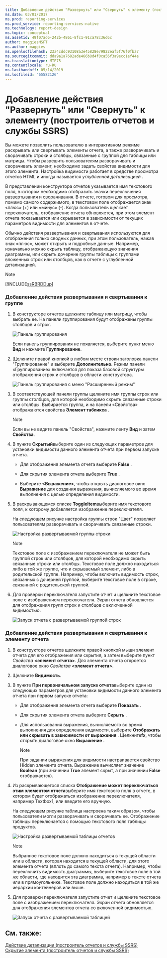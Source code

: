 ```yaml
---
title: Добавление действия "Развернуть" или "Свернуть" к элементу (построитель отчетов и службы SSRS) | Документы Майкрософт
ms.date: 03/01/2017
ms.prod: reporting-services
ms.prod_service: reporting-services-native
ms.technology: report-design
ms.topic: conceptual
ms.assetid: 49f07ad6-242b-4861-8fc1-91ca78c36d6c
author: maggiesMSFT
ms.author: maggies
ms.openlocfilehash: 23a4cddc93108a3e45828e79822eaf5f76f0fba7
ms.sourcegitcommit: dda9a1a7682ade466b8d4f0ca56f3a9ecc1ef44e
ms.translationtype: MTE75
ms.contentlocale: ru-RU
ms.lasthandoff: 05/14/2019
ms.locfileid: "65582126"
---
```

# <a name="add-an-expand-or-collapse-action-to-an-item-report-builder-and-ssrs"></a>Добавление действия "Развернуть" или "Свернуть" к элементу (построитель отчетов и службы SSRS)
  Вы можете позволить пользователю в интерактивном режиме раскрывать или свертывать элементы отчета, а также разворачивать и сворачивать строки и столбцы, связанные с группой для таблицы или матрицы. Чтобы разрешить пользователям разворачивать и сворачивать элемент, необходимо задать свойства видимости для этого элемента. Настройка видимости работает в средстве просмотра отчетов HTML и иногда называется *углубленной детализацией* .  
  
 В представлении конструктора отчетов указывается имя текстового поля, в котором необходимо отобразить значки переключения развертывания и сворачивания. В отчете, готовом для просмотра, помимо самого содержимого, в текстовом поле отображается знак «плюс» (+) или «минус» (-). Когда пользователь щелкает переключатель, отображение отчета обновляется, при этом элемент отчета показывается или скрывается в зависимости от текущих параметров видимости для элементов в отчете.  
  
 Обычно действия развертывания и свертывания используются для отображения только сводных данных, при этом пользователь, нажав знак «плюс», может открыть и подробные данные. Например, изначально можно скрыть таблицу, отображающую значения диаграммы, или скрыть дочерние группы таблицы с группами вложенных строк или столбцов, как в отчете с углубленной детализацией.  
  
> [!NOTE]  
>  [!INCLUDE[ssRBRDDup](../../includes/ssrbrddup-md.md)]  
  
### <a name="to-add-expand-and-collapse-action-to-a-group"></a>Добавление действия развертывания и свертывания к группе  
  
1.  В конструкторе отчетов щелкните таблицу или матрицу, чтобы выбрать ее. На панели группирования будут отображены группы столбцов и строк.  
  
     ![Панель группирования](../../reporting-services/report-design/media/groupingpane.png "Панель группирования")  
  
     Если панель группирования не появляется, выберите пункт меню **Вид** и нажмите **Группирование**.  
  
2.  Щелкните правой кнопкой в любом месте строки заголовка панели "Группирование" и выберите **Дополнительно**. Режим панели «Группирование» включается для показа базовой структуры отображения строк и столбцов в области конструктора.  
  
     ![Панель группирования с меню "Расширенный режим"](../../reporting-services/report-design/media/groupingpane-advancedmode.png "Панель группирования с меню \"Расширенный режим\"")  
  
3.  В соответствующей панели группы щелкните имя группы строк или группы столбцов, для которой необходимо скрыть связанные строки или столбцы. Выбирается группа, и на панели «Свойства» отображаются свойства **Элемент табликса** .  
  
    > [!NOTE]  
    >  Если вы не видите панель "Свойства", нажмите ленту **Вид** и затем **Свойства**.  
  
4.  В пункте **Скрытый**выберите один из следующих параметров для установки видимости данного элемента отчета при первом запуске отчета.  
  
    -   Для отображения элемента отчета выберите **False** .  
  
    -   Для скрытия элемента отчета выберите **True** .  
  
    -   Выберите **\<Выражение>**, чтобы открыть диалоговое окно **Выражение** для создания выражения, вычисляемого во время выполнения с целью определения видимости.  
  
5.  В раскрывающемся списке **ToggleItem**выберите имя текстового поля, к которому добавляется изображение переключателя.  
  
     На следующем рисунке настройка группы строк "Цвет" позволяет пользователям разворачивать и сворачивать связанные строки.  
  
     ![Настройка развертываемой группы строки](../../reporting-services/report-design/media/expandcollapse-confighiddentoggleitemwithnumbers.png "Настройка развертываемой группы строки")  
  
    > [!NOTE]  
    >  Текстовое поле с изображением переключателя не может быть группой строк или столбцов, для которой необходимо скрыть связанные строки или столбцы. Текстовое поле должно находиться либо в той же группе, что и скрываемый элемент, либо в родительской группе. Например, чтобы включить видимость строк, связанных с дочерней группой, выберите текстовое поле в строке, связанной с родительской группой.  
  
6.  Для проверки переключателя запустите отчет и щелкните текстовое поле с изображением переключателя. Экран отчета обновляется для отображения групп строк и столбцов с включенной видимостью.  
  
     ![Запуск отчета с развертываемой группой строк](../../reporting-services/report-design/media/expandcollapse-runreport-rowgroup.png "Запуск отчета с развертываемой группой строк")  
  
### <a name="to-add-expand-and-collapse-action-to-a-report-item"></a>Добавление действия развертывания и свертывания к элементу отчета  
  
1.  В конструкторе отчетов щелкните правой кнопкой мыши элемент отчета для его отображения или скрытия, а затем выберите пункт *Свойства* **\<элемент отчета>**. Для элемента отчета откроется диалоговое окно *Свойства* **\<элемент отчета>**.  
  
2.  Щелкните **Видимость**.  
  
3.  В пункте **При первоначальном запуске отчета**выберите один из следующих параметров для установки видимости данного элемента отчета при первом запуске отчета:  
  
    -   Для отображения элемента отчета выберите **Показать** .  
  
    -   Для скрытия элемента отчета выберите **Скрыть** .  
  
    -   Для использования выражения, вычисляемого во время выполнения для определения видимости, выберите **Отображать или скрывать в зависимости от выражения** . Щелкните**fx**, чтобы открыть диалоговое окно **Выражение** .  
  
        > [!NOTE]  
        >  При задании выражения для видимости настраивается свойство Hidden элемента отчета. Выражение вычисляет значение **Boolean** (при значении **True** элемент скрыт, а при значении **False** отображается).  
  
4.  Из раскрывающегося списка **Отображение может переключаться этим элементом отчета**выберите имя текстового поля в отчете, в котором будет отображаться изображение переключателя, например Textbox1, или введите его вручную.  
  
     На следующем рисунке таблица настроена таким образом, чтобы пользователи могли разворачивать и сворачивать ее. Отображение таблицы переключается с помощью текстового поля таблицы продуктов.  
  
     ![Настройка развертываемой таблицы отчетов](../../reporting-services/report-design/media/expandcollapse-reporttable.png "Настройка развертываемой таблицы отчетов")  
  
    > [!NOTE]  
    >  Выбранное текстовое поле должно находиться в текущей области или в области, которая находится в текущей области, для этого элемента отчета (вплоть до самого текста отчета). Например, чтобы переключить видимость диаграммы, выберите текстовое поле в той же области, где находится эта диаграмма, например в тексте отчета или в прямоугольнике. Текстовое поле должно находиться в той же иерархии контейнеров или выше.  
  
5.  Для проверки переключателя запустите отчет и щелкните текстовое поле с изображением переключателя. Экран отчета обновляется для отображения элементов отчета со включенной видимостью.  
  
     ![Запуск отчета с развертываемой таблицей](../../reporting-services/report-design/media/expandcollapse-runreport-reporttable.png "Запуск отчета с развертываемой таблицей")  
  
## <a name="see-also"></a>См. также:  
 [Действие детализации (построитель отчетов и службы SSRS)](../../reporting-services/report-design/drilldown-action-report-builder-and-ssrs.md)   
 [Скрытие элемента (построитель отчетов и службы SSRS)](../../reporting-services/report-builder/hide-an-item-report-builder-and-ssrs.md)  
  
  
